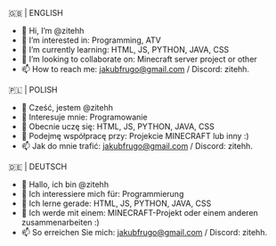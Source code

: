 
🇬🇧 | ENGLISH
- 👋 Hi, I’m @zitehh
- 👀 I’m interested in: Programming, ATV
- 🌱 I’m currently learning: HTML, JS, PYTHON, JAVA, CSS
- 💞️ I’m looking to collaborate on: Minecraft server project or other
- 📫 How to reach me: jakubfrugo@gmail.com / Discord: zitehh.

🇵🇱 | POLISH
- 👋 Cześć, jestem @zitehh
- 👀 Interesuje mnie: Programowanie
- 🌱 Obecnie uczę się: HTML, JS, PYTHON, JAVA, CSS
- 💞️ Podejmę współpracę przy: Projekcie MINECRAFT lub inny :)
- 📫 Jak do mnie trafić: jakubfrugo@gmail.com / Discord: zitehh.

🇩🇪 | DEUTSCH
- 👋 Hallo, ich bin @zitehh
- 👀 Ich interessiere mich für: Programmierung
- 🌱 Ich lerne gerade: HTML, JS, PYTHON, JAVA, CSS
- 💞️ Ich werde mit einem: MINECRAFT-Projekt oder einem anderen zusammenarbeiten :)
- 📫 So erreichen Sie mich: jakubfrugo@gmail.com / Discord: zitehh.
